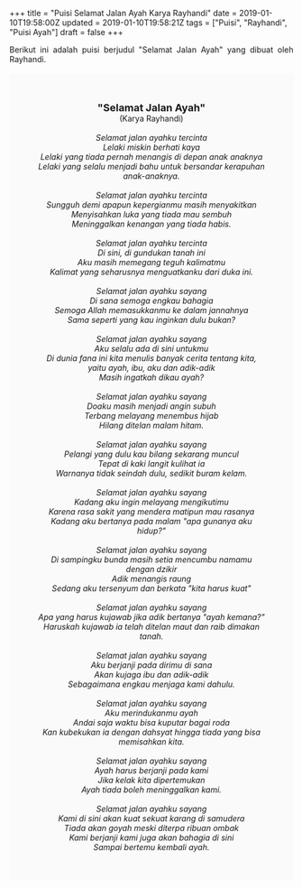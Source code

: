+++
title = "Puisi Selamat Jalan Ayah Karya Rayhandi"
date = 2019-01-10T19:58:00Z
updated = 2019-01-10T19:58:21Z
tags = ["Puisi", "Rayhandi", "Puisi Ayah"]
draft = false
+++

<div dir="ltr" style="text-align: left;" trbidi="on"><div style="text-align: justify;">Berikut ini adalah puisi berjudul "Selamat Jalan Ayah" yang dibuat oleh Rayhandi.</div><br /><div style="background: #FAFAFA; font-size: 14px; height: auto; margin: 0 auto; padding: 50px; text-align: center; width: auto;"><span style="font-size: 18px;"><b>"Selamat Jalan Ayah"</b></span><br />(Karya Rayhandi)<br /><br /><i>Selamat jalan ayahku tercinta<br />Lelaki miskin berhati kaya<br />Lelaki yang tiada pernah menangis di depan anak anaknya<br />Lelaki yang selalu menjadi bahu untuk bersandar kerapuhan anak-anaknya.<br /><br />Selamat jalan ayahku tercinta<br />Sungguh demi apapun kepergianmu masih menyakitkan<br />Menyisahkan luka yang tiada mau sembuh<br />Meninggalkan kenangan yang tiada habis.<br /><br />Selamat jalan ayahku tercinta<br />Di sini, di gundukan tanah ini<br />Aku masih memegang teguh kalimatmu<br />Kalimat yang seharusnya menguatkanku dari duka ini.<br /><br />Selamat jalan ayahku sayang<br />Di sana semoga engkau bahagia<br />Semoga Allah memasukkanmu ke dalam jannahnya<br />Sama seperti yang kau inginkan dulu bukan?<br /><br />Selamat jalan ayahku sayang<br />Aku selalu ada di sini untukmu<br />Di dunia fana ini kita menulis banyak cerita tentang kita, yaitu ayah, ibu, aku dan adik-adik<br />Masih ingatkah dikau ayah?<br /><br />Selamat jalan ayahku sayang<br />Doaku masih menjadi angin subuh<br />Terbang melayang menembus hijab<br />Hilang ditelan malam hitam.<br /><br />Selamat jalan ayahku sayang<br />Pelangi yang dulu kau bilang sekarang muncul<br />Tepat di kaki langit kulihat ia<br />Warnanya tidak seindah dulu, sedikit buram kelam.<br /><br />Selamat jalan ayahku sayang<br />Kadang aku ingin melayang mengikutimu<br />Karena rasa sakit yang mendera matipun mau rasanya<br />Kadang aku bertanya pada malam "apa gunanya aku hidup?"<br /><br />Selamat jalan ayahku sayang<br />Di sampingku bunda masih setia mencumbu namamu dengan dzikir<br />Adik menangis raung <br />Sedang aku tersenyum dan berkata "kita harus kuat"<br /><br />Selamat jalan ayahku sayang<br />Apa yang harus kujawab jika adik bertanya "ayah kemana?"<br />Haruskah kujawab ia telah ditelan maut dan raib dimakan tanah.<br /><br />Selamat jalan ayahku sayang<br />Aku berjanji pada dirimu di sana<br />Akan kujaga ibu dan adik-adik <br />Sebagaimana engkau menjaga kami dahulu.<br /><br />Selamat jalan ayahku sayang<br />Aku merindukanmu ayah<br />Andai saja waktu bisa kuputar bagai roda<br />Kan kubekukan ia dengan dahsyat hingga tiada yang bisa memisahkan kita.<br /><br />Selamat jalan ayahku sayang<br />Ayah harus berjanji pada kami<br />Jika kelak kita dipertemukan<br />Ayah tiada boleh meninggalkan kami.<br /><br />Selamat jalan ayahku sayang<br />Kami di sini akan kuat sekuat karang di samudera<br />Tiada akan goyah meski diterpa ribuan ombak<br />Kami berjanji kami juga akan bahagia di sini<br />Sampai bertemu kembali ayah.<br /></i> </div></div>
